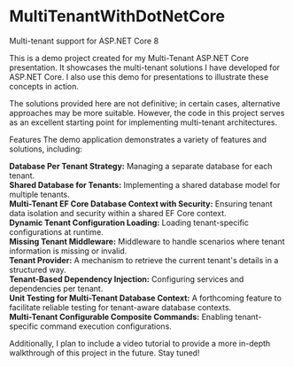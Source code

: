 # MultiTenantWithDotNetCore
Multi-tenant support for ASP.NET Core 8

This is a demo project created for my Multi-Tenant ASP.NET Core presentation. It showcases the multi-tenant solutions I have developed for ASP.NET Core. I also use this demo for presentations to illustrate these concepts in action.

The solutions provided here are not definitive; in certain cases, alternative approaches may be more suitable. However, the code in this project serves as an excellent starting point for implementing multi-tenant architectures.

Features
The demo application demonstrates a variety of features and solutions, including:<br>

  <b>Database Per Tenant Strategy:</b> Managing a separate database for each tenant.<br>
  <b>Shared Database for Tenants:</b> Implementing a shared database model for multiple tenants.<br>
  <b>Multi-Tenant EF Core Database Context with Security:</b> Ensuring tenant data isolation and security within a shared EF Core context.<br>
  <b>Dynamic Tenant Configuration Loading:</b> Loading tenant-specific configurations at runtime.<br>
  <b>Missing Tenant Middleware:</b> Middleware to handle scenarios where tenant information is missing or invalid.<br>
  <b>Tenant Provider:</b> A mechanism to retrieve the current tenant's details in a structured way.<br>
  <b>Tenant-Based Dependency Injection:</b> Configuring services and dependencies per tenant.<br>
  <b>Unit Testing for Multi-Tenant Database Context:</b> A forthcoming feature to facilitate reliable testing for tenant-aware database contexts.<br>
  <b>Multi-Tenant Configurable Composite Commands:</b> Enabling tenant-specific command execution configurations.<br>
  
Additionally, I plan to include a video tutorial to provide a more in-depth walkthrough of this project in the future. Stay tuned!
